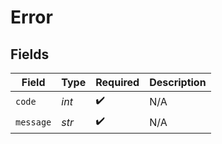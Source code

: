 # Error


## Fields

| Field              | Type               | Required           | Description        |
| ------------------ | ------------------ | ------------------ | ------------------ |
| `code`             | *int*              | :heavy_check_mark: | N/A                |
| `message`          | *str*              | :heavy_check_mark: | N/A                |